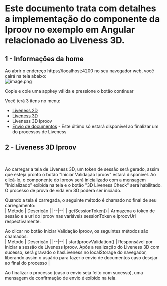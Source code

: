 # Este documento trata com detalhes a implementação do componente da Iproov no exemplo em Angular relacionado ao Liveness 3D.

## 1 - Informações da home

Ao abrir o endereço https://localhost:4200 no seu navegador web, você cairá na tela abaixo:
<br>
![image.png](https://i.ibb.co/7nscwCZ/Screenshot-2023-04-20-at-17-23-34-angular-App.png)

Copie e cole uma appkey válida e pressione o botão continuar

Você terá 3 itens no menu:

- [Liveness 2D](https://github.com/oititec/liveness-angular-example/blob/main/src/liveness-2d/README.md)
- [Liveness 3D](https://github.com/oititec/liveness-angular-example/blob/main/src/liveness-3d/README.md)
- Liveness 3D Iproov
- [Envio de documentos](https://github.com/oititec/liveness-angular-example/blob/main/src/send-documents/README.md) - Este último só estará disponível ao finalizar um do processos de Liveness

## 2 - Liveness 3D Iproov

<br>

Ao carregar a tela de Liveness 3D, um token de sessão será gerado, assim que esteja pronto o botão "Iniciar Validação Iproov" estará disponível. Ao clicá-lo, o componente do Iproov será inicializado com a mensagem "Inicializado" exibida na tela e o botão "3D Liveness Check" será habilitado. O processo de prova de vida em 3D poderá ser iniciado.

Quando a tela é carregada, o seguinte método é chamado no final de seu carregamento:
<br>
| Método | Descrição |
|--|--|
| getSessionToken() | Armazena o token de sessão e a url do Iproov nas variáveis sessionToken e iproovUrl respectivamente.
<br>

Ao clicar no botão Iniciar Validação Iproov, os seguintes métodos são chamados:
<br>
| Método | Descrição |
|--|--|
| startIproovValidation() | Responsável por iniciar a sessão de Liveness Iproov. Após a realização do Liveness 3D com sucesso, será gravado o hasLiveness no localStorage do navegador, liberando assim o usuário para fazer o envio de documentos caso desejar ao final do processo |
<br>

Ao finalizar o processo (caso o envio seja feito com sucesso), uma mensagem de confirmação de envio é exibido na tela.
